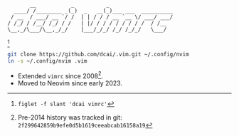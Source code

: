 ```
       __           _          _
  ____/ /________ _(_)  _   __(_)___ ___  __________
 / __  / ___/ __ `/ /  | | / / / __ `__ \/ ___/ ___/
/ /_/ / /__/ /_/ / /   | |/ / / / / / / / /  / /__
\__,_/\___/\__,_/_/    |___/_/_/ /_/ /_/_/   \___/

```

[^1]

```sh
git clone https://github.com/dcai/.vim.git ~/.config/nvim
ln -s ~/.config/nvim .vim
```

- Extended `vimrc` since 2008[^2].
- Moved to Neovim since early 2023.

[^1]: `figlet -f slant 'dcai vimrc'`
[^2]: Pre-2014 history was tracked in git: `2f299642859b9efe0d5b1619ceeabcab16158a19`
